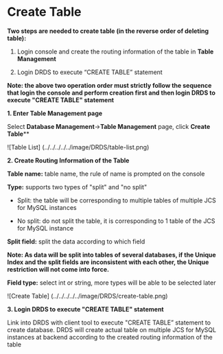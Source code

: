 # Create Table

**Two steps are needed to create table (in the reverse order of deleting table):**

1) Login console and create the routing information of the table in **Table Management**

2) Login DRDS to execute “CREATE TABLE” statement

**Note: the above two operation order must strictly follow the sequence that login the console and perform creation first and then login DRDS to execute "CREATE TABLE" statement**

**1. Enter **Table Management** page**

Select **Database Management**->**Table Management** page, click **Create Table****

![Table List] (../../../../../image/DRDS/table-list.png)

**2. Create Routing Information of the Table**

**Table name:** table name, the rule of name is prompted on the console

**Type:** supports two types of "split" and "no split"

- Split: the table will be corresponding to multiple tables of multiple JCS for MySQL instances

- No split: do not split the table, it is corresponding to 1 table of the JCS for MySQL instance

**Split field:** split the data according to which field

**Note: As data will be split into tables of several databases, if the Unique Index and the split fields are inconsistent with each other, the Unique restriction will not come into force.**

**Field type:** select int or string, more types will be able to be selected later

![Create Table] (../../../../../image/DRDS/create-table.png)

**3. Login DRDS to execute "CREATE TABLE" statement**

Link into DRDS with client tool to execute "CREATE TABLE” statement to create database. DRDS will create actual table on multiple JCS for MySQL instances at backend according to the created routing information of the table
